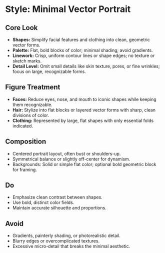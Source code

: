 # Style: Minimal Vector Portrait

## Core Look
- **Shapes:** Simplify facial features and clothing into clean, geometric vector forms.  
- **Palette:** Flat, bold blocks of color; minimal shading; avoid gradients.  
- **Linework:** Crisp, uniform contour lines or shape edges; no texture or sketch marks.  
- **Detail Level:** Omit small details like skin texture, pores, or fine wrinkles; focus on large, recognizable forms.  

## Figure Treatment
- **Faces:** Reduce eyes, nose, and mouth to iconic shapes while keeping them recognizable.  
- **Hair:** Stylize into flat blocks or layered vector forms with sharp, clean divisions of color.  
- **Clothing:** Represented by large, flat shapes with only essential folds indicated.  

## Composition
- Centered portrait layout, often bust or shoulders-up.  
- Symmetrical balance or slightly off-center for dynamism.  
- Backgrounds: Solid or simple flat color; optional bold geometric block for framing.  

## Do
- Emphasize clean contrast between shapes.  
- Use bold, distinct color fields.  
- Maintain accurate silhouette and proportions.  

## Avoid
- Gradients, painterly shading, or photorealistic detail.  
- Blurry edges or overcomplicated textures.  
- Excessive micro-detail that breaks the minimal aesthetic.  
